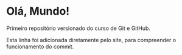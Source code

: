 # Olá, Mundo!
 Primeiro repositório versionado do curso de Git e GitHub.
 
 Esta linha foi adicionada diretamente pelo site, para compreender o funcionamento do commit.
